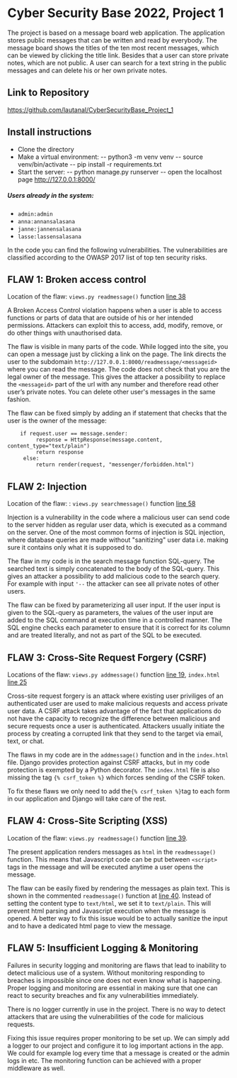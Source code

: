 # Cyber Security Base 2022, Project 1

The project is based on a message board web application.  The application stores public messages that can be written and read by everybody. The message board shows the titles of the ten most recent messages, which can be viewed by clicking the title link.  Besides that a user can store private notes, which are not public.  A user can search for a text string in the public messages and can delete his or her own private notes.  

## Link to Repository
https://github.com/lautanal/CyberSecurityBase_Project_1

## Install instructions
- Clone the directory
- Make a virtual environment:
    -- python3 -m venv venv
    -- source venv/bin/activate
    -- pip install -r requirements.txt
- Start the server:
    -- python manage.py runserver
    -- open the localhost page http://127.0.0.1:8000/

##### Users already in the system:  
- `admin:admin`
- `anna:annansalasana`
- `janne:jannensalasana`
- `lasse:lassensalasana`

In the code you can find the following vulnerabilities.  The vulnerabilities are classified according to the OWASP 2017 list of top ten security risks.

## FLAW 1: Broken access control
Location of the flaw: `views.py readmessage()` function [line 38](https://github.com/lautanal/CyberSecurityBase_Project_1/blob/main/messenger/views.py#L38)

A Broken Access Control violation happens when a user is able to access functions or parts of data that are outside of his or her intended permissions.  Attackers can exploit this to access, add, modify, remove, or do other things with unauthorised data.

The flaw is visible in many parts of the code.  While logged into the site, you can open a message just by clicking a link on the page. The link directs the user to the subdomain `http://127.0.0.1:8000/readmessage/<messageid>` where you can read the message. The code does not check that you are the legal owner of the message.  This gives the attacker a possibility to replace the `<messageid>` part of the url with any number and therefore read other user’s private notes.  You can delete other user's messages in the same fashion.

The flaw can be fixed simply by adding an if statement that checks that the user is the owner of the message:
```
    if request.user == message.sender:
         response = HttpResponse(message.content, content_type="text/plain")
         return response
     else:
         return render(request, "messenger/forbidden.html")
```

## FLAW 2: Injection
Location of the flaw: : `views.py searchmessage()` function [line 58](https://github.com/lautanal/CyberSecurityBase_Project_1/blob/main/messenger/views.py#L58)

Injection is a vulnerability in the code where a malicious user can send code to the server hidden as regular user data, which is executed as a command on the server. One of the most common forms of injection is SQL injection, where database queries are made without "sanitizing" user data i.e. making sure it contains only what it is supposed to do.

The flaw in my code is in the search message function SQL-query.  The searched text is simply concatenated to the body of the SQL-query.  This gives an attacker a possibility to add malicious code to the search query.  For example with input `'--` the attacker can see all private notes of other users.

The flaw can be fixed by parameterizing all user input.  If the user input is given to the SQL-query as parameters, the values of the user input are added to the SQL command at execution time in a controlled manner.  The SQL engine checks each parameter to ensure that it is correct for its column and are treated literally, and not as part of the SQL to be executed.


## FLAW 3: Cross-Site Request Forgery (CSRF)

Locations of the flaw: `views.py addmessage()` function [line 19](https://github.com/lautanal/CyberSecurityBase_Project_1/blob/main/messenger/views.py#L19), 
    `index.html` [line 25](https://github.com/lautanal/CyberSecurityBase_Project_1/blob/main/messenger/templates/messenger/index.html#L25)

Cross-site request forgery is an attack where existing user priviliges of an authenticated user are used to make malicious requests and access private user data. A CSRF attack takes advantage of the fact that applications do not have the capacity to recognize the difference between malicious and secure requests once a user is authenticated. Attackers usually initiate the process by creating a corrupted link that they send to the target via email, text, or chat.

The flaws in my code are in the `addmessage()` function and in the `index.html` file.  Django provides protection against CSRF attacks, but in my code protection is exempted by a Python decorator.  The `index.html` file is also missing the tag `{% csrf_token %}` which forces sending of the CSRF token.
    
To fix these flaws we only need to add the`{% csrf_token %}`tag to each form in our application and Django will take care of the rest.



## FLAW 4: Cross-Site Scripting (XSS)
Location of the flaw: `views.py readmessage()` function [line 39](https://github.com/lautanal/CyberSecurityBase_Project_1/blob/main/messenger/views.py#L39).

The present application renders messages as `html` in the `readmessage()` function. This means that Javascript code can be put between `<script>` tags in the message and will be executed anytime a user opens the message.

The flaw can be easily fixed by rendering the messages as plain text. This is shown in the commented `readmessage()` function at [line 40](https://github.com/lautanal/CyberSecurityBase_Project_1/blob/main/messenger/views.py#L40). Instead of setting the content type to `text/html`, we set it to `text/plain`. This will prevent html parsing and Javascript execution when the message is opened. A better way to fix this issue would be to actually sanitize the input and to have a dedicated html page to view the message.



## FLAW 5: Insufficient Logging & Monitoring

Failures in security logging and monitoring are flaws that lead to inability to detect malicious use of a system. Without monitoring responding to breaches is impossible since one does not even know what is happening. Proper logging and monitoring are essential in making sure that one can react to security breaches and fix any vulnerabilities immediately.

There is no logger currently in use in the project.  There is no way to detect attackers that are using the vulnerabilities of the code for malicious requests.

Fixing this issue requires proper monitoring to be set up.  We can simply add a logger to our project and configure it to log important actions in the app. We could for example log every time that a message is created or the admin logs in etc. The monitoring function can be achieved with a proper middleware as well.  
